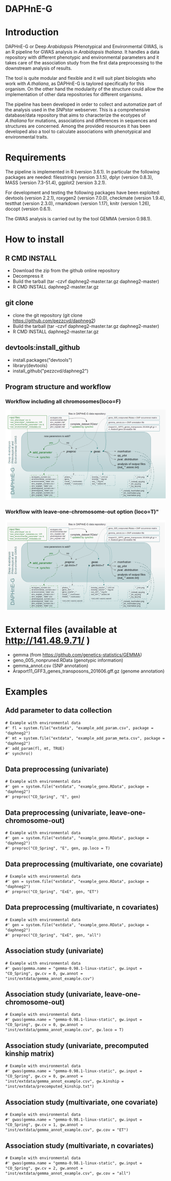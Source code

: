 # DAPHnE-G


# Introduction
DAPHnE-G or Deep *Arabidopsis* PHenotypical and Environmental GWAS, is an R pipeline for GWAS analysis in *Arabidopsis thaliana*. It handles a data repository with different phenotypic and environmental parameters and it takes care of the association study from the first data preprocessing to the downstream analysis of results. 

The tool is quite modular and flexible and it will suit plant biologists who work with *A.thaliana*, as DAPHnE-G is taylored specifically for this organism. On the other hand the modularity of the structure could allow the implementation of other data repositories for different organisms.

The pipeline has been developed in order to collect and automatize part of the analysis used in the *SNPstar* webserver. This is a comprehensive database/data repository that aims to characterize the ecotypes of *A.thaliana* for mutations, associations and differences in sequences and structures are concerned. Among the provided resources it has been developed also a tool to calculate associations with phenotypical and environmental traits.



# Requirements
The pipeline is implemented in R  (version 3.6.1). In particular the following packages are needed: filesstrings (version 3.1.5), dplyr (version 0.8.3), MASS (version 7.3-51.4), ggplot2 (version 3.2.1).

For development and testing the following packages have been exploited: devtools (version 2.2.1), roxygen2 (version 7.0.0), checkmate (version 1.9.4), testthat (version 2.3.0), rmarkdown (version 1.17), knitr (version 1.26), docopt (version 0.6.1).

The GWAS analysis is carried out by the tool GEMMA (version 0.98.1).

# How to install
## R CMD INSTALL
- Download the zip from the github online repository
- Decompress it 
- Build the tarball (tar -czvf daphneg2-master.tar.gz daphneg2-master)
- R CMD INSTALL daphneg2-master.tar.gz

## git clone
- clone the git repository (git clone https://github.com/pezzcvd/daphneg2)
- Build the tarball (tar -czvf daphneg2-master.tar.gz daphneg2-master)
- R CMD INSTALL daphneg2-master.tar.gz

## devtools:install_github
- install.packages("devtools")
- library(devtools)
- install_github("pezzcvd/daphneg2")

## Program structure and workflow

### Workflow including all chromosomes(loco=F)
![workflow](inst/extdata/overview_DAPHNEG_locoF.png)

### Workflow with leave-one-chromosome-out option (loco=T)"
![workflow](inst/extdata/overview_DAPHNEG_locoT.png)

# External files (available at http://141.48.9.71/ )
- gemma (from https://github.com/genetics-statistics/GEMMA)
- geno_005_nonpruned.RData (genotypic information)
- gemma_annot.csv (SNP annotation)
- Araport11_GFF3_genes_transposons_201606.gff.gz (genome annotation)


# Examples

## Add parameter to data collection
```{r}
# Example with environmental data
#' fl = system.file("extdata", "example_add_param.csv", package = "daphneg2")
#' mt = system.file("extdata", "example_add_param_meta.csv", package = "daphneg2")
#' add_param(fl, mt, TRUE)
#' synchro()
```

## Data preprocessing (univariate)
```{r}
# Example with environmental data
#' gen = system.file("extdata", "example_geno.RData", package = "daphneg2")
#' preproc("CO_Spring", "E", gen)
```

## Data preprocessing (univariate, leave-one-chromosome-out)
```{r}
# Example with environmental data
#' gen = system.file("extdata", "example_geno.RData", package = "daphneg2")
#' preproc("CO_Spring", "E", gen, pp.loco = T)
```

## Data preprocessing (multivariate, one covariate)
```{r}
# Example with environmental data
#' gen = system.file("extdata", "example_geno.RData", package = "daphneg2")
#' preproc("CO_Spring", "ExE", gen, "ET")
```

## Data preprocessing (multivariate, n covariates)
```{r}
# Example with environmental data
#' gen = system.file("extdata", "example_geno.RData", package = "daphneg2")
#' preproc("CO_Spring", "ExE", gen, "all")
```

## Association study (univariate)
```{r}
# Example with environmental data
#' gwas(gemma.name = "gemma-0.98.1-linux-static", gw.input = "CO_Spring", gw.cv = 0, gw.annot = "inst/extdata/gemma_annot_example.csv")
```

## Association study (univariate, leave-one-chromosome-out)
```{r}
# Example with environmental data
#' gwas(gemma.name = "gemma-0.98.1-linux-static", gw.input = "CO_Spring", gw.cv = 0, gw.annot = "inst/extdata/gemma_annot_example.csv", gw.loco = T)
```

## Association study (univariate, precomputed kinship matrix)
```{r}
# Example with environmental data
#' gwas(gemma.name = "gemma-0.98.1-linux-static", gw.input = "CO_Spring", gw.cv = 0, gw.annot = "inst/extdata/gemma_annot_example.csv", gw.kinship = "inst/extdata/precomputed_kinship.txt")
```

## Association study (multivariate, one covariate)
```{r}
# Example with environmental data
#' gwas(gemma.name = "gemma-0.98.1-linux-static", gw.input = "CO_Spring", gw.cv = 1, gw.annot = "inst/extdata/gemma_annot_example.csv", gw.cov = "ET")
```

## Association study (multivariate, n covariates)
```{r}
# Example with environmental data
#' gwas(gemma.name = "gemma-0.98.1-linux-static", gw.input = "CO_Spring", gw.cv = 2, gw.annot = "inst/extdata/gemma_annot_example.csv", gw.cov = "all")
```
